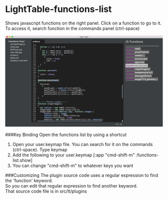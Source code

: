 # LightTable-functions-list
Shows javascript functions on the right panel. Click on a function to go to it. To access it, search function in the commands panel (ctrl-space)

![screenshot](assets/sino.png)

###Key Binding
Open the functions list by using a shortcut  
1. Open your user.keymap file. You can search for it on the commands (ctrl-space). Type keymap  
2. Add the following to your user.keymap  [:app "cmd-shift-m" :functions-list.show]  
3. You can change "cmd-shift-m" to whatever keys you want

###Customizing
The plugin source code uses a regular expression to find the 'function' keyword.  
So you can edit that regular expression to find another keyword.  
That source code file is in src/lt/plugins

